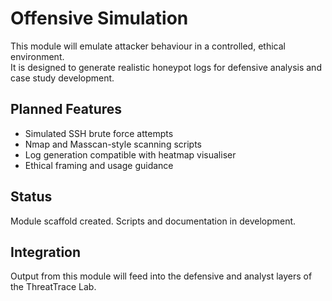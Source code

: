 # Offensive Simulation

This module will emulate attacker behaviour in a controlled, ethical environment.  
It is designed to generate realistic honeypot logs for defensive analysis and case study development.

## Planned Features

- Simulated SSH brute force attempts  
- Nmap and Masscan-style scanning scripts  
- Log generation compatible with heatmap visualiser  
- Ethical framing and usage guidance

## Status

Module scaffold created. Scripts and documentation in development.

## Integration

Output from this module will feed into the defensive and analyst layers of the ThreatTrace Lab.

